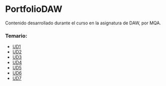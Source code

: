 # PortfolioDAW
Contenido desarrollado durante el curso en la asignatura de DAW, por MQA.

### Temario:

* [UD1][UD1]
* [UD2][UD2]
* [UD3][UD3]
* [UD4][UD4]
* [UD5][UD5]
* [UD6][UD6]
* [UD7][UD7]


[UD1]: https://github.com/Arzeld/PortfolioDAW/tree/main/UD1
[UD2]: https://github.com/Arzeld/PortfolioDAW/tree/main/UD2
[UD3]: https://github.com/Arzeld/PortfolioDAW/tree/main/UD3
[UD4]: https://github.com/Arzeld/PortfolioDAW/tree/main/UD4
[UD5]: https://github.com/Arzeld/PortfolioDAW/tree/main/UD5
[UD6]: https://github.com/Arzeld/PortfolioDAW/tree/main/UD6
[UD7]: https://github.com/Arzeld/PortfolioDAW/tree/main/UD7
